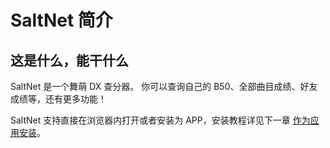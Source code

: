 # SaltNet 简介

## 这是什么，能干什么

SaltNet 是一个舞萌 DX 查分器。
你可以查询自己的 B50、全部曲目成绩、好友成绩等，还有更多功能！

SaltNet 支持直接在浏览器内打开或者安装为 APP，安装教程详见下一章 [作为应用安装](./pwa.md)。